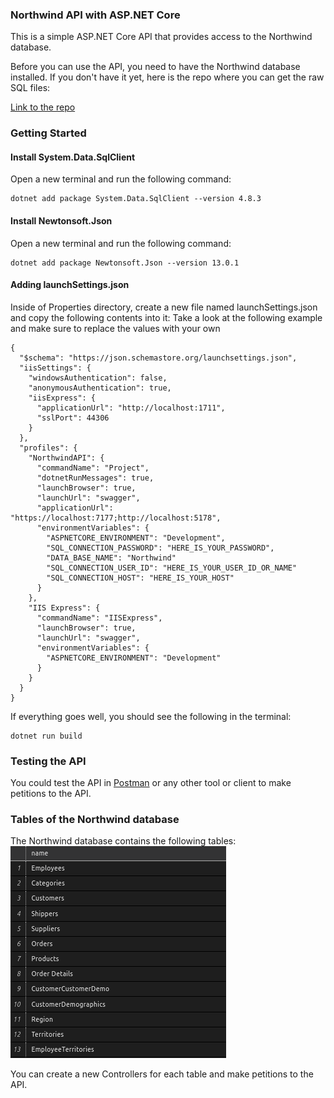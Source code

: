 ### Northwind API with ASP.NET Core

This is a simple ASP.NET Core API that provides access to the Northwind database.

Before you can use the API, you need to have the Northwind database installed. If you don't have it yet, here is the repo where you can get the raw SQL files:

[Link to the repo](https://github.com/Microsoft/sql-server-samples/tree/master/samples/databases/northwind-pubs)

### Getting Started

#### Install System.Data.SqlClient

Open a new terminal and run the following command:

```
dotnet add package System.Data.SqlClient --version 4.8.3
```

#### Install Newtonsoft.Json

Open a new terminal and run the following command:

```
dotnet add package Newtonsoft.Json --version 13.0.1
```

#### Adding launchSettings.json

Inside of Properties directory, create a new file named launchSettings.json and copy the following contents into it:
Take a look at the following example and make sure to replace the values with your own

```
{
  "$schema": "https://json.schemastore.org/launchsettings.json",
  "iisSettings": {
    "windowsAuthentication": false,
    "anonymousAuthentication": true,
    "iisExpress": {
      "applicationUrl": "http://localhost:1711",
      "sslPort": 44306
    }
  },
  "profiles": {
    "NorthwindAPI": {
      "commandName": "Project",
      "dotnetRunMessages": true,
      "launchBrowser": true,
      "launchUrl": "swagger",
      "applicationUrl": "https://localhost:7177;http://localhost:5178",
      "environmentVariables": {
        "ASPNETCORE_ENVIRONMENT": "Development",
        "SQL_CONNECTION_PASSWORD": "HERE_IS_YOUR_PASSWORD",
        "DATA_BASE_NAME": "Northwind"
        "SQL_CONNECTION_USER_ID": "HERE_IS_YOUR_USER_ID_OR_NAME"
        "SQL_CONNECTION_HOST": "HERE_IS_YOUR_HOST"
      }
    },
    "IIS Express": {
      "commandName": "IISExpress",
      "launchBrowser": true,
      "launchUrl": "swagger",
      "environmentVariables": {
        "ASPNETCORE_ENVIRONMENT": "Development"
      }
    }
  }
}
```

If everything goes well, you should see the following in the terminal:

```
dotnet run build
```

### Testing the API

You could test the API in [Postman](https://www.postman.com/) or any other tool or client to make petitions to the API.

### Tables of the Northwind database

The Northwind database contains the following tables:
<img src="./img/Screenshot from 2021-11-16 13-52-35.png"/>

You can create a new Controllers for each table and make petitions to the API.
